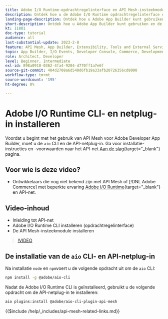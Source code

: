 ```yaml
---
title: Adobe I/O Runtime-opdrachtregelinterface en API Mesh-insteekmodule installeren
description: Ontdek hoe u de Adobe I/O Runtime opdrachtregelinterface en de API Mesh-plug-in installeert
landing-page-description: Ontdek hoe u Adobe App Builder kunt gebruiken en de Adobe I/O Runtime met de API Mesh-plug-in kunt installeren.
short-description: Ontdek hoe u Adobe App Builder kunt gebruiken en de Adobe I/O Runtime met de API Mesh-plug-in kunt installeren.
kt: 11801
doc-type: tutorial
audience: all
last-substantial-update: 2023-2-8
feature: API Mesh, App Builder, Extensibility, Tools and External Services, Backend Development
topic: App Builder, I/O Events, Developer Console, Commerce, Development, Integrations
role: Architect, Developer
level: Beginner, Intermediate
exl-id: 898a0918-0362-4fa4-9204-d770ff1a7e6f
source-git-commit: 404d2708a6d540d6fb19a33afb20726356cd8000
workflow-type: tm+mt
source-wordcount: '195'
ht-degree: 0%

---
```


# Adobe I/O Runtime CLI- en netplug-in installeren

Voordat u begint met het gebruik van API Mesh voor Adobe Developer App Builder, moet u de `aio` CLI en de API-netplug-in.
Ga voor installatie-instructies en -voorwaarden naar het API-net [Aan de slag](https://developer.adobe.com/graphql-mesh-gateway/gateway/getting-started/){target="_blank"} pagina.

## Voor wie is deze video?

* Ontwikkelaars die nog niet bekend zijn met API Mesh of [!DNL Adobe Commerce] met beperkte ervaring [Adobe I/O Runtime](https://developer.adobe.com/runtime/docs/guides/overview/){target="_blank"} en API-net.

## Video-inhoud

* Inleiding tot API-net
* Adobe I/O Runtime CLI installeren (opdrachtregelinterface)
* De API Mesh-insteekmodule installeren

>[!VIDEO](https://video.tv.adobe.com/v/3414122?quality=12&learn=on)

## De installatie van de `aio` CLI- en API-netplug-in

Na installatie `node` en `npm`voert u de volgende opdracht uit om de `aio` CLI:

```bash
npm install -g @adobe/aio-cli
```

Nadat de Adobe I/O Runtime CLI is geïnstalleerd, gebruikt u de volgende opdracht om de API-netplug-in te installeren:

```bash
aio plugins:install @adobe/aio-cli-plugin-api-mesh
```

{{$include /help/_includes/api-mesh-related-links.md}}
